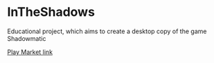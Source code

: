 # InTheShadows
Educational project, which aims to create a desktop copy of the game Shadowmatic

[Play Market link](https://play.google.com/store/apps/details?id=com.triadastudio.shadowmatic&hl=ru)
